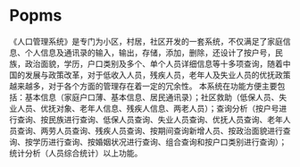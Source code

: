 # Popms
 《人口管理系统》是专门为小区，村居，社区开发的一套系统，不仅满足了家庭信息、个人信息及通讯录的输入，输出，存储，添加，删除，还设计了按户号，民族，政治面貌，学历，户口类别及多个、单个人员详细信息等十多项查询，随着中国的发展与政策改革，对于低收入人员，残疾人员，老年人及失业人员的优抚政策越来越多，对于各个方面的管理存在着一定的冗余性。 本系统在功能方便主要包括：基本信息（家庭户口薄、基本信息、居民通讯录）；社区救助（低保人员、失业人员、优抚对象、老年人信息、残疾人信息、两老人员）；查询分析（按户号进行查询、按民族进行查询、低保人员查询、失业人员查询、优抚人员查询、老年人员查询、两劳人员查询、残疾人员查询、按期间查询新增人员、按政治面貌进行查询、按学历进行查询、按婚姻状况进行查询、组合查询和按户口类别进行查询）；统计分析（人员综合统计）以上功能。
